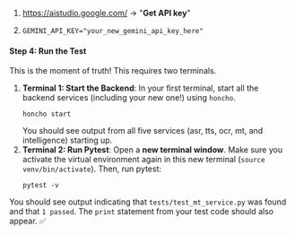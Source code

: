 1. https://aistudio.google.com/ -> "**Get API key**"
2. ``` .env
   GEMINI_API_KEY="your_new_gemini_api_key_here"
   ```

#### Step 4: Run the Test
This is the moment of truth! This requires two terminals.
1. **Terminal 1: Start the Backend**: In your first terminal, start all the backend services (including your new one!) using `honcho`.
    ```
    honcho start
    ```
    You should see output from all five services (asr, tts, ocr, mt, and intelligence) starting up.
2. **Terminal 2: Run Pytest**: Open a **new terminal window**. Make sure you activate the virtual environment again in this new terminal (`source venv/bin/activate`). Then, run pytest:
    ```
    pytest -v
    ```
You should see output indicating that `tests/test_mt_service.py` was found and that `1 passed`. The `print` statement from your test code should also appear. ✅